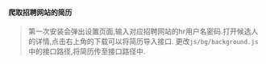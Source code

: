 #### 爬取招聘网站的简历

> 第一次安装会弹出设置页面,输入对应招聘网站的hr用户名密码.打开候选人的详情,点击右上角的下载可以将简历导入接口.
> 更改`js/bg/background.js`中的接口路径,将简历传至接口路径中.